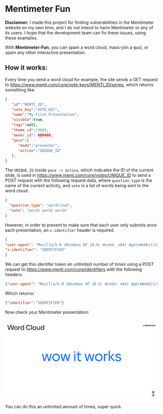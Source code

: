# Mentimeter Fun

**Disclaimer:** I made this project for finding vulnerabilities in the Mentimeter website on my own time, and I do not intend to harm Mentimeter or any of its users. 
I hope that the development team can fix these issues, using these examples.

With **Mentimeter-Fun**, you can spam a word cloud, mass-join a quiz, or spam any other interactive presentation.

## How it works:

Every time you send a word cloud for example, the site sends a GET request to https://www.menti.com/core/vote-keys/MENTI_ID/series, which returns something like:

```json
{
   "id":"MENTI_ID",
   "vote_key":"VOTE_KEY",
   "name":"My First Presentation",
   "visible":true,
   "tags":null,
   "theme_id":19009,
   "owner_id": 000000,
   "pace":{
      "mode":"presenter",
      "active":"UNIQUE_ID"
   },
}
```

The `UNIQUE_ID` inside `pace -> active`, which indicates the ID of the current slide, is used in https://www.menti.com/core/votes/UNIQUE_ID to send a POST request with the following request data, 
where `question_type` is the name of the current activity, and `vote` is a list of words being sent to the word cloud:

```json
{
  "question_type": "wordcloud",
  "vote": "word1 word2 word3"
}
```

However, in order to prevent to make sure that each user only submits once each presentation, an `x-identifier` header is required. 

```json
{
"user-agent": "Mozilla/5.0 (Windows NT 10.0; Win64; x64) AppleWebKit/537.36 (KHTML, like Gecko) Chrome/92.0.4515.159 Safari/537.36",
"x-identifier": "IDENTIFIER"
}
```

We can get this identifer token an unlimited number of times using a POST request to https://www.menti.com/core/identifiers with the following headers:

```json
{"user-agent": "Mozilla/5.0 (Windows NT 10.0; Win64; x64) AppleWebKit/537.36 (KHTML, like Gecko) Chrome/92.0.4515.159 Safari/537.36"}
```

Which returns:

```json
{"identifier":"IDENTIFIER"}
```

Now check your Mentimeter presentation:

![It works menti](https://github.com/mmbaguette/Mentimeter-Fun/blob/main/example%20images/word%20cloud%20sample.png?raw=true)

You can do this an unlimited amount of times, super quick.
